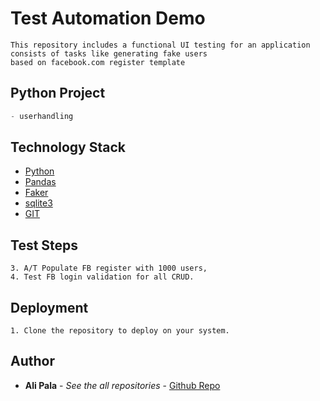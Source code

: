 # Test Automation Demo
``` Details
This repository includes a functional UI testing for an application consists of tasks like generating fake users 
based on facebook.com register template

``` 

## Python Project
``` Python projects 
- userhandling
``` 

## Technology Stack

- [Python](https://www.python.org/)
- [Pandas](https://pandas.pydata.org/)
- [Faker](https://github.com/joke2k/faker)
- [sqlite3](https://www.sqlite.org/download.html)
- [GIT](https://git-scm.com/downloads)


## Test Steps
``` Test Steps 
3. A/T Populate FB register with 1000 users,
4. Test FB login validation for all CRUD.
``` 


## Deployment
``` Deployment 
1. Clone the repository to deploy on your system.
``` 

## Author

* **Ali Pala** - *See the all repositories* - [Github Repo](https://github.com/alipala)

